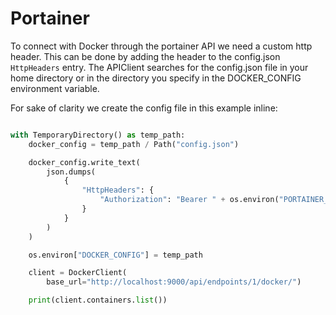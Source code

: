 # Portainer

To connect with Docker through the portainer API we need a custom http header.
This can be done by adding the header to the config.json `HttpHeaders` entry.
The APIClient searches for the config.json file in your home directory or in the
directory you specify in the DOCKER_CONFIG environment variable.

For sake of clarity we create the config file in this example inline:

```python

with TemporaryDirectory() as temp_path:
    docker_config = temp_path / Path("config.json")

    docker_config.write_text(
        json.dumps(
            {
                "HttpHeaders": {
                    "Authorization": "Bearer " + os.environ("PORTAINER_JWT"),
                }
            }
        )
    )

    os.environ["DOCKER_CONFIG"] = temp_path

    client = DockerClient(
        base_url="http://localhost:9000/api/endpoints/1/docker/")

    print(client.containers.list())
```
